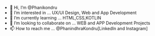 - 👋 Hi, I’m @Phanikondru
- 👀 I’m interested in ... UX/UI Design, Web and App Development
- 🌱 I’m currently learning ... HTML,CSS,KOTLIN
- 💞️ I’m looking to collaborate on ... WEB and APP Development Projects
- 📫 How to reach me ... @PhanindhraKondru[LinkedIn and Instagram]

<!---
Phanikondru/Phanikondru is a ✨ special ✨ repository because its `README.md` (this file) appears on your GitHub profile.
You can click the Preview link to take a look at your changes.
--->
